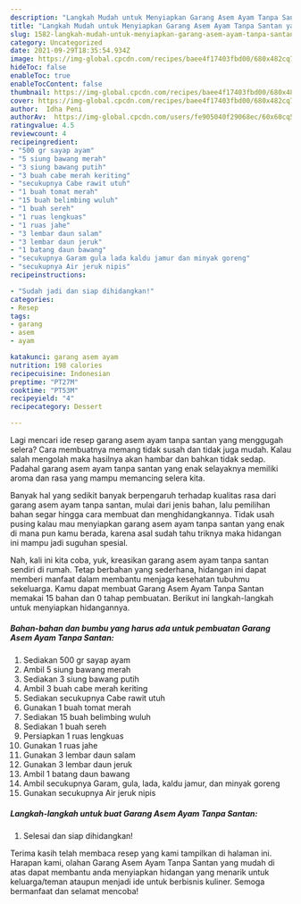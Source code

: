 ```yaml
---
description: "Langkah Mudah untuk Menyiapkan Garang Asem Ayam Tanpa Santan yang Bikin Ngiler"
title: "Langkah Mudah untuk Menyiapkan Garang Asem Ayam Tanpa Santan yang Bikin Ngiler"
slug: 1582-langkah-mudah-untuk-menyiapkan-garang-asem-ayam-tanpa-santan-yang-bikin-ngiler
category: Uncategorized
date: 2021-09-29T18:35:54.934Z
image: https://img-global.cpcdn.com/recipes/baee4f17403fbd00/680x482cq70/garang-asem-ayam-tanpa-santan-foto-resep-utama.jpg
hideToc: false
enableToc: true
enableTocContent: false
thumbnail: https://img-global.cpcdn.com/recipes/baee4f17403fbd00/680x482cq70/garang-asem-ayam-tanpa-santan-foto-resep-utama.jpg
cover: https://img-global.cpcdn.com/recipes/baee4f17403fbd00/680x482cq70/garang-asem-ayam-tanpa-santan-foto-resep-utama.jpg
author:  Idha Peni
authorAv:  https://img-global.cpcdn.com/users/fe905040f29068ec/60x60cq50/avatar.jpg
ratingvalue: 4.5
reviewcount: 4
recipeingredient:
- "500 gr sayap ayam"
- "5 siung bawang merah"
- "3 siung bawang putih"
- "3 buah cabe merah keriting"
- "secukupnya Cabe rawit utuh"
- "1 buah tomat merah"
- "15 buah belimbing wuluh"
- "1 buah sereh"
- "1 ruas lengkuas"
- "1 ruas jahe"
- "3 lembar daun salam"
- "3 lembar daun jeruk"
- "1 batang daun bawang"
- "secukupnya Garam gula lada kaldu jamur dan minyak goreng"
- "secukupnya Air jeruk nipis"
recipeinstructions:

- "Sudah jadi dan siap dihidangkan!"
categories:
- Resep
tags:
- garang
- asem
- ayam

katakunci: garang asem ayam 
nutrition: 198 calories
recipecuisine: Indonesian
preptime: "PT27M"
cooktime: "PT53M"
recipeyield: "4"
recipecategory: Dessert

---
```



Lagi mencari ide resep garang asem ayam tanpa santan yang menggugah selera? Cara membuatnya memang tidak susah dan tidak juga mudah. Kalau salah mengolah maka hasilnya akan hambar dan bahkan tidak sedap. Padahal garang asem ayam tanpa santan yang enak selayaknya memiliki aroma dan rasa yang mampu memancing selera kita.




Banyak hal yang sedikit banyak berpengaruh terhadap kualitas rasa dari garang asem ayam tanpa santan, mulai dari jenis bahan, lalu pemilihan bahan segar hingga cara membuat dan menghidangkannya. Tidak usah pusing kalau mau menyiapkan garang asem ayam tanpa santan yang enak di mana pun kamu berada, karena asal sudah tahu triknya maka hidangan ini mampu jadi suguhan spesial.


Nah, kali ini kita coba, yuk, kreasikan garang asem ayam tanpa santan sendiri di rumah. Tetap berbahan yang sederhana, hidangan ini dapat memberi manfaat dalam membantu menjaga kesehatan tubuhmu sekeluarga. Kamu dapat membuat Garang Asem Ayam Tanpa Santan memakai 15 bahan dan 0 tahap pembuatan. Berikut ini langkah-langkah untuk menyiapkan hidangannya.

<!--inarticleads1-->

##### Bahan-bahan dan bumbu yang harus ada untuk pembuatan Garang Asem Ayam Tanpa Santan:

1. Sediakan 500 gr sayap ayam
1. Ambil 5 siung bawang merah
1. Sediakan 3 siung bawang putih
1. Ambil 3 buah cabe merah keriting
1. Sediakan secukupnya Cabe rawit utuh
1. Gunakan 1 buah tomat merah
1. Sediakan 15 buah belimbing wuluh
1. Sediakan 1 buah sereh
1. Persiapkan 1 ruas lengkuas
1. Gunakan 1 ruas jahe
1. Gunakan 3 lembar daun salam
1. Gunakan 3 lembar daun jeruk
1. Ambil 1 batang daun bawang
1. Ambil secukupnya Garam, gula, lada, kaldu jamur, dan minyak goreng
1. Gunakan secukupnya Air jeruk nipis




<!--inarticleads2-->

##### Langkah-langkah untuk buat Garang Asem Ayam Tanpa Santan:


1. Selesai dan siap dihidangkan!



Terima kasih telah membaca resep yang kami tampilkan di halaman ini. Harapan kami, olahan Garang Asem Ayam Tanpa Santan yang mudah di atas dapat membantu anda menyiapkan hidangan yang menarik untuk keluarga/teman ataupun menjadi ide untuk berbisnis kuliner. Semoga bermanfaat dan selamat mencoba!

